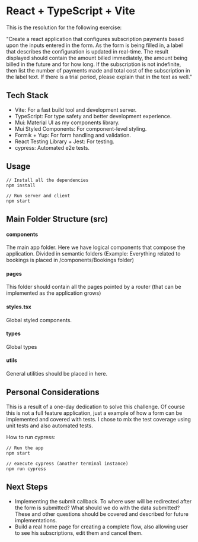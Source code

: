 # React + TypeScript + Vite

This is the resolution for the following exercise:

"Create a react application that configures subscription payments based upon the inputs entered
in the form. As the form is being filled in, a label that describes the configuration is updated in
real-time. The result displayed should contain the amount billed immediately, the amount being
billed in the future and for how long. If the subscription is not indefinite, then list the number of
payments made and total cost of the subscription in the label text. If there is a trial period,
please explain that in the text as well."

## Tech Stack

- Vite: For a fast build tool and development server.
- TypeScript: For type safety and better development experience.
- Mui: Material UI as my components library.
- Mui Styled Components: For component-level styling.
- Formik + Yup: For form handling and validation.
- React Testing Library + Jest: For testing.
- cypress: Automated e2e tests.

## Usage

```
// Install all the dependencies
npm install

// Run server and client
npm start
```

## Main Folder Structure (src)

#### components
The main app folder. Here we have logical components that compose the application. Divided in semantic folders (Example: Everything related to bookings is placed in /components/Bookings folder)

#### pages
This folder should contain all the pages pointed by a router (that can be implemented as the application grows)

#### styles.tsx
Global styled components.

#### types
Global types

#### utils
General utilities should be placed in here.

## Personal Considerations

This is a result of a one-day dedication to solve this challenge. Of course this is not a full feature application, just a example of how a form can be implemented and covered with tests. I chose to mix the test coverage using unit tests and also automated tests.

How to run cypress:

  ```
  // Run the app
  npm start

  // execute cypress (another terminal instance)
  npm run cypress
  ```

  ## Next Steps
  - Implementing the submit callback. To where user will be redirected after the form is submitted? What should we do with the data submitted? These and other questions should be covered and described for future implementations.
  - Build a real home page for creating a complete flow, also allowing user to see his subscriptions, edit them and cancel them.
